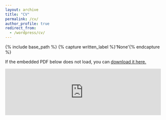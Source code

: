 ```yaml
---
layout: archive
title: "CV"
permalink: /cv/
author_profile: true
redirect_from:
  - /wordpress/cv/
---
```



{% include base_path %}
{% capture written_label %}'None'{% endcapture %}

If the embedded PDF below does not load, you can <u><a href="https://www.overleaf.com/download/project/5b5a5ddf600ca67d88174db7/build/1991a2c6d49-88de90c6e2a26ed1/output/output.pdf?compileGroup=priority&clsiserverid=clsi-reg-c2d-b-f-s05c&enable_pdf_caching=true&popupDownload=true">download it here.</a></u>
<br/>

<embed src="https://www.overleaf.com/project/5b5a5ddf600ca67d88174db7/detached" type="application/pdf" width="100%" />

